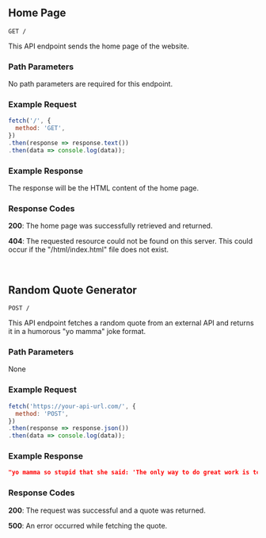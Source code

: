 ## Home Page

```
GET /
```

This API endpoint sends the home page of the website.

### Path Parameters

No path parameters are required for this endpoint.

### Example Request

```javascript
fetch('/', {
  method: 'GET',
})
.then(response => response.text())
.then(data => console.log(data));
```

### Example Response

The response will be the HTML content of the home page.

### Response Codes

**200**: The home page was successfully retrieved and returned.

**404**: The requested resource could not be found on this server. This could occur if the "/html/index.html" file does not exist.

<br />

## Random Quote Generator

```
POST /
```

This API endpoint fetches a random quote from an external API and returns it in a humorous "yo mamma" joke format.

### Path Parameters

None

### Example Request

```javascript
fetch('https://your-api-url.com/', {
  method: 'POST',
})
.then(response => response.json())
.then(data => console.log(data));
```

### Example Response

```json
"yo mamma so stupid that she said: 'The only way to do great work is to love what you do.'"
```

### Response Codes

**200**: The request was successful and a quote was returned.

**500**: An error occurred while fetching the quote.

<br />

